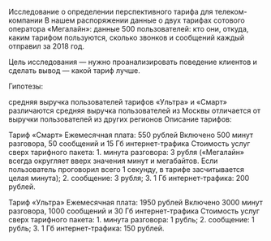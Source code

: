 Исследование о определении перспективного тарифа для телеком-компании
В нашем распоряжении данные о двух тарифах сотового оператора «Мегалайн»: данные 500 пользователей: кто они, откуда, каким тарифом пользуются, сколько звонков и сообщений каждый отправил за 2018 год.

Цель исследования — нужно проанализировать поведение клиентов и сделать вывод — какой тариф лучше.

Гипотезы:

средняя выручка пользователей тарифов «Ультра» и «Смарт» различаются
средняя выручка пользователей из Москвы отличается от выручки пользователей из других регионов
Описание тарифов:

Тариф «Смарт» Ежемесячная плата: 550 рублей Включено 500 минут разговора, 50 сообщений и 15 Гб интернет-трафика Стоимость услуг сверх тарифного пакета: 1. минута разговора: 3 рубля («Мегалайн» всегда округляет вверх значения минут и мегабайтов. Если пользователь проговорил всего 1 секунду, в тарифе засчитывается целая минута); 2. сообщение: 3 рубля; 3. 1 Гб интернет-трафика: 200 рублей.

Тариф «Ультра» Ежемесячная плата: 1950 рублей Включено 3000 минут разговора, 1000 сообщений и 30 Гб интернет-трафика Стоимость услуг сверх тарифного пакета: 1. минута разговора: 1 рубль; 2. сообщение: 1 рубль; 3. 1 Гб интернет-трафика: 150 рублей.
